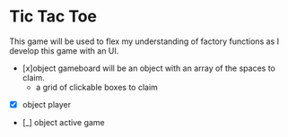# Tic Tac Toe
This game will be used to flex my understanding of factory functions as I develop this game with an UI.

+ [x]object gameboard will be an object with an array of the spaces to claim.
  + a grid of clickable boxes to claim
+ [x] object player
+ [_] object active game
